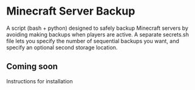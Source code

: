 # Minecraft Server Backup
A script (bash + python) designed to safely backup Minecraft servers by avoiding making backups when players are active. A separate secrets.sh file lets you specify the number of sequential backups you want, and specify an optional second storage location.

## Coming soon
Instructions for installation
